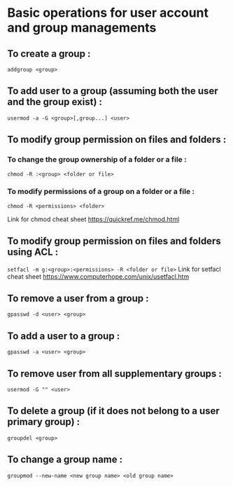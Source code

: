 # Basic operations for user account and group managements
## To create a group : 
```addgroup <group>```

## To add user to a group (assuming both the user and the group exist) : 
```usermod -a -G <group>[,group...] <user>```

## To modify group permission on files and folders : 
### To change the group ownership of a folder or a file : 
```chmod -R :<group> <folder or file>```
### To modify permissions of a group on a folder or a file : 
```chmod -R <permissions> <folder>```

Link for chmod cheat sheet https://quickref.me/chmod.html

## To modify group permission on files and folders using ACL : 
```setfacl -m g:<group>:<permissions> -R <folder or file>```
Link for setfacl cheat sheet https://www.computerhope.com/unix/usetfacl.htm

## To remove a user from a group : 
```gpasswd -d <user> <group>```

## To add a user to a group :
```gpasswd -a <user> <group>```
 
## To remove user from all supplementary groups :
```usermod -G "" <user>```

## To delete a group (if it does not belong to a user primary group) : 
```groupdel <group>```

## To change a group name : 
```groupmod --new-name <new group name> <old group name>```
